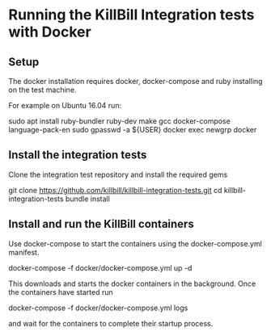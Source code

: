 Running the KillBill Integration tests with Docker
==================================================

Setup
-----

The docker installation requires docker, docker-compose and ruby
installing on the test machine.

For example on Ubuntu 16.04 run:

  sudo apt install ruby-bundler ruby-dev make gcc docker-compose language-pack-en
  sudo gpasswd -a ${USER} docker
  exec newgrp docker


Install the integration tests
-----------------------------

Clone the integration test repository and install the required gems

  git clone https://github.com/killbill/killbill-integration-tests.git
  cd killbill-integration-tests
  bundle install

Install and run the KillBill containers
---------------------------------------

Use docker-compose to start the containers using the docker-compose.yml manifest.

  docker-compose -f docker/docker-compose.yml up -d

This downloads and starts the docker containers in the background. Once the containers have started run

  docker-compose -f docker/docker-compose.yml logs

and wait for the containers to complete their startup process.


  
